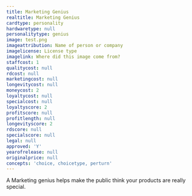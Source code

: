 ```yaml
---
title: Marketing Genius
realtitle: Marketing Genius
cardtype: personality
hardwaretype: null
personalitytype: genius
image: test.png
imageattribution: Name of person or company
imagelicense: License type
imagelink: Where did this image come from?
staffcost: 1
qualitycost: null
rdcost: null
marketingcost: null
longevitycost: null
moneycost: 2
loyaltycost: null
specialcost: null
loyaltyscore: 2
profitscore: null
profitlength: null
longevityscore: 2
rdscore: null
specialscore: null
legal: null
approved: 'Y'
yearofrelease: null
originalprice: null
concepts: 'choice, choicetype, perturn'
---
```


A Marketing genius helps make the public think your products are really special.

